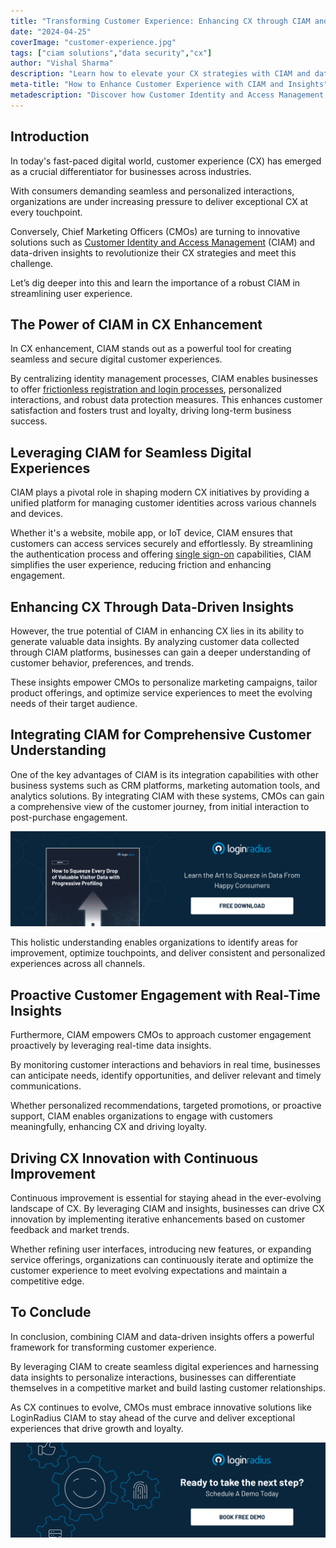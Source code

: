 ```yaml
---
title: "Transforming Customer Experience: Enhancing CX through CIAM and Insights"
date: "2024-04-25"
coverImage: "customer-experience.jpg"
tags: ["ciam solutions","data security","cx"]
author: "Vishal Sharma"
description: "Learn how to elevate your CX strategies with CIAM and data-driven insights. From seamless digital experiences to proactive customer engagement, discover the key to driving growth and loyalty in a competitive market."
meta-title: "How to Enhance Customer Experience with CIAM and Insights"
metadescription: "Discover how Customer Identity and Access Management and data-driven insights can revolutionize your CX strategies. Read more to understand the power of CIAM."
---
```

## Introduction

In today's fast-paced digital world, customer experience (CX) has emerged as a crucial differentiator for businesses across industries. 

With consumers demanding seamless and personalized interactions, organizations are under increasing pressure to deliver exceptional CX at every touchpoint. 

Conversely, Chief Marketing Officers (CMOs) are turning to innovative solutions such as [Customer Identity and Access Management](https://www.loginradius.com/blog/identity/customer-identity-and-access-management/) (CIAM) and data-driven insights to revolutionize their CX strategies and meet this challenge. 

Let’s dig deeper into this and learn the importance of a robust CIAM in streamlining user experience. 

## The Power of CIAM in CX Enhancement

In CX enhancement, CIAM stands out as a powerful tool for creating seamless and secure digital customer experiences. 

By centralizing identity management processes, CIAM enables businesses to offer [frictionless registration and login processes](https://www.loginradius.com/authentication/), personalized interactions, and robust data protection measures. This enhances customer satisfaction and fosters trust and loyalty, driving long-term business success.

## Leveraging CIAM for Seamless Digital Experiences

CIAM plays a pivotal role in shaping modern CX initiatives by providing a unified platform for managing customer identities across various channels and devices. 

Whether it's a website, mobile app, or IoT device, CIAM ensures that customers can access services securely and effortlessly. By streamlining the authentication process and offering [single sign-on](https://www.loginradius.com/single-sign-on/) capabilities, CIAM simplifies the user experience, reducing friction and enhancing engagement.

## Enhancing CX Through Data-Driven Insights

However, the true potential of CIAM in enhancing CX lies in its ability to generate valuable data insights. By analyzing customer data collected through CIAM platforms, businesses can gain a deeper understanding of customer behavior, preferences, and trends.

These insights empower CMOs to personalize marketing campaigns, tailor product offerings, and optimize service experiences to meet the evolving needs of their target audience.

## Integrating CIAM for Comprehensive Customer Understanding

One of the key advantages of CIAM is its integration capabilities with other business systems such as CRM platforms, marketing automation tools, and analytics solutions. By integrating CIAM with these systems, CMOs can gain a comprehensive view of the customer journey, from initial interaction to post-purchase engagement. 

[![EB-progressive-profiling](EB-progressive-profiling.png)](https://www.loginradius.com/resource/how-to-squeeze-every-drop-of-progressive-profiling/)

This holistic understanding enables organizations to identify areas for improvement, optimize touchpoints, and deliver consistent and personalized experiences across all channels.

## Proactive Customer Engagement with Real-Time Insights

Furthermore, CIAM empowers CMOs to approach customer engagement proactively by leveraging real-time data insights. 

By monitoring customer interactions and behaviors in real time, businesses can anticipate needs, identify opportunities, and deliver relevant and timely communications. 

Whether personalized recommendations, targeted promotions, or proactive support, CIAM enables organizations to engage with customers meaningfully, enhancing CX and driving loyalty.

## Driving CX Innovation with Continuous Improvement

Continuous improvement is essential for staying ahead in the ever-evolving landscape of CX. By leveraging CIAM and insights, businesses can drive CX innovation by implementing iterative enhancements based on customer feedback and market trends. 

Whether refining user interfaces, introducing new features, or expanding service offerings, organizations can continuously iterate and optimize the customer experience to meet evolving expectations and maintain a competitive edge.

## To Conclude

In conclusion, combining CIAM and data-driven insights offers a powerful framework for transforming customer experience. 

By leveraging CIAM to create seamless digital experiences and harnessing data insights to personalize interactions, businesses can differentiate themselves in a competitive market and build lasting customer relationships. 

As CX continues to evolve, CMOs must embrace innovative solutions like LoginRadius CIAM to stay ahead of the curve and deliver exceptional experiences that drive growth and loyalty.

[![book-a-demo-loginradius](../../assets/book-a-demo-loginradius.png)](https://www.loginradius.com/contact-us?utm_source=blog&utm_medium=web&utm_campaign=enhancing-ciam-customer-experience)
